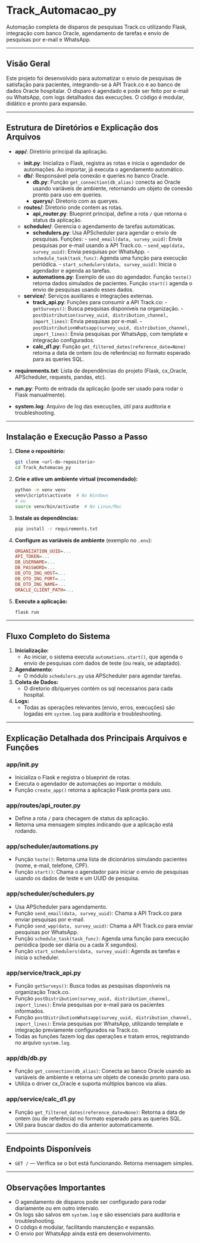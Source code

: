 # Track_Automacao_py

Automação completa de disparos de pesquisas Track.co utilizando Flask, integração com banco Oracle, agendamento de tarefas e envio de pesquisas por e-mail e WhatsApp.

---

## Visão Geral

Este projeto foi desenvolvido para automatizar o envio de pesquisas de satisfação para pacientes, integrando-se à API Track.co e ao banco de dados Oracle hospitalar. O disparo é agendado e pode ser feito por e-mail ou WhatsApp, com logs detalhados das execuções. O código é modular, didático e pronto para expansão.

---

## Estrutura de Diretórios e Explicação dos Arquivos

- **app/**: Diretório principal da aplicação.
     - **__init__.py**: Inicializa o Flask, registra as rotas e inicia o agendador de automações. Ao importar, já executa o agendamento automático.
     - **db/**: Responsável pela conexão e queries no banco Oracle.
          - **db.py**: Função `get_connection(db_alias)` conecta ao Oracle usando variáveis de ambiente, retornando um objeto de conexão pronto para uso em queries.
          - **querys/**: Diretorio com as queryes.
     - **routes/**: Diretorio onde contem as rotas.
          - **api_router.py**: Blueprint principal, define a rota `/` que retorna o status da aplicação.
     - **scheduler/**: Gerencia o agendamento de tarefas automáticas.
          - **schedulers.py**: Usa APScheduler para agendar o envio de pesquisas. Funções:
                - `send_email(data, survey_uuid)`: Envia pesquisas por e-mail usando a API Track.co.
                - `send_wpp(data, survey_uuid)`: Envia pesquisas por WhatsApp.
                - `schedule_task(task_func)`: Agenda uma função para execução periódica.
                - `start_schedulers(data, survey_uuid)`: Inicia o agendador e agenda as tarefas.
          - **automations.py**: Exemplo de uso do agendador. Função `teste()` retorna dados simulados de pacientes. Função `start()` agenda o envio de pesquisas usando esses dados.
     - **service/**: Serviços auxiliares e integrações externas.
          - **track_api.py**: Funções para consumir a API Track.co:
                - `getSurveys()`: Busca pesquisas disponíveis na organização.
                - `postDistribution(survey_uuid, distribution_channel, import_lines)`: Envia pesquisas por e-mail.
                - `postDistributionWhatsapp(survey_uuid, distribution_channel, import_lines)`: Envia pesquisas por WhatsApp, com template e integração configurados.
          - **calc_d1.py**: Função `get_filtered_dates(reference_date=None)` retorna a data de ontem (ou de referência) no formato esperado para as queries SQL.

- **requirements.txt**: Lista de dependências do projeto (Flask, cx_Oracle, APScheduler, requests, pandas, etc).
- **run.py**: Ponto de entrada da aplicação (pode ser usado para rodar o Flask manualmente).
- **system.log**: Arquivo de log das execuções, útil para auditoria e troubleshooting.

---

## Instalação e Execução Passo a Passo

1. **Clone o repositório:**
    ```bash
    git clone <url-do-repositorio>
    cd Track_Automacao_py
    ```
2. **Crie e ative um ambiente virtual (recomendado):**
    ```bash
    python -m venv venv
    venv\Scripts\activate  # No Windows
    # ou
    source venv/bin/activate  # No Linux/Mac
    ```
3. **Instale as dependências:**
    ```bash
    pip install -r requirements.txt
    ```
4. **Configure as variáveis de ambiente** (exemplo no `.env`):
    ```ini
    ORGANIZATION_UUID=...
    API_TOKEN=...
    DB_USERNAME=...
    DB_PASSWORD=...
    DB_OTO_ING_HOST=...
    DB_OTO_ING_PORT=...
    DB_OTO_ING_NAME=...
    ORACLE_CLIENT_PATH=...
    ```
5. **Execute a aplicação:**
    ```bash
    flask run
    ```

---

## Fluxo Completo do Sistema

1. **Inicialização:**
    - Ao iniciar, o sistema executa `automations.start()`, que agenda o envio de pesquisas com dados de teste (ou reais, se adaptado).
2. **Agendamento:**
    - O módulo `schedulers.py` usa APScheduler para agendar tarefas.
3. **Coleta de Dados:**
    - O diretorio db/queryes contém os sql necessarios para cada hospital.
4. **Logs:**
    - Todas as operações relevantes (envio, erros, execuções) são logadas em `system.log` para auditoria e troubleshooting.

---

## Explicação Detalhada dos Principais Arquivos e Funções

### app/__init__.py

- Inicializa o Flask e registra o blueprint de rotas.
- Executa o agendador de automações ao importar o módulo.
- Função `create_app()` retorna a aplicação Flask pronta para uso.

### app/routes/api_router.py

- Define a rota `/` para checagem de status da aplicação.
- Retorna uma mensagem simples indicando que a aplicação está rodando.

### app/scheduler/automations.py

- Função `teste()`: Retorna uma lista de dicionários simulando pacientes (nome, e-mail, telefone, CPF).
- Função `start()`: Chama o agendador para iniciar o envio de pesquisas usando os dados de teste e um UUID de pesquisa.

### app/scheduler/schedulers.py

- Usa APScheduler para agendamento.
- Função `send_email(data, survey_uuid)`: Chama a API Track.co para enviar pesquisas por e-mail.
- Função `send_wpp(data, survey_uuid)`: Chama a API Track.co para enviar pesquisas por WhatsApp.
- Função `schedule_task(task_func)`: Agenda uma função para execução periódica (pode ser diária ou a cada X segundos).
- Função `start_schedulers(data, survey_uuid)`: Agenda as tarefas e inicia o scheduler.

### app/service/track_api.py

- Função `getSurveys()`: Busca todas as pesquisas disponíveis na organização Track.co.
- Função `postDistribution(survey_uuid, distribution_channel, import_lines)`: Envia pesquisas por e-mail para os pacientes informados.
- Função `postDistributionWhatsapp(survey_uuid, distribution_channel, import_lines)`: Envia pesquisas por WhatsApp, utilizando template e integração previamente configurados na Track.co.
- Todas as funções fazem log das operações e tratam erros, registrando no arquivo `system.log`.

### app/db/db.py

- Função `get_connection(db_alias)`: Conecta ao banco Oracle usando as variáveis de ambiente e retorna um objeto de conexão pronto para uso.
- Utiliza o driver cx_Oracle e suporta múltiplos bancos via alias.

### app/service/calc_d1.py

- Função `get_filtered_dates(reference_date=None)`: Retorna a data de ontem (ou de referência) no formato esperado para as queries SQL.
- Útil para buscar dados do dia anterior automaticamente.

---

## Endpoints Disponíveis

- `GET /` — Verifica se o bot está funcionando. Retorna mensagem simples.

---

## Observações Importantes

- O agendamento de disparos pode ser configurado para rodar diariamente ou em outro intervalo.
- Os logs são salvos em `system.log` e são essenciais para auditoria e troubleshooting.
- O código é modular, facilitando manutenção e expansão.
- O envio por WhatsApp ainda está em desenvolvimento.

